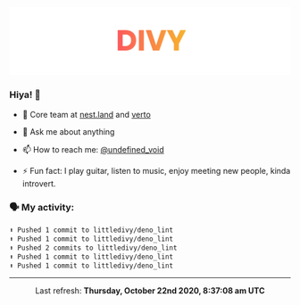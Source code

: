 
![](https://github.com/divy-work/divy-work/raw/master/assets/divy.png)

### Hiya! 👋

- 🔭 Core team at [nest.land](https://github.com/nestdotland/nest.land) and [verto](https://github.com/useverto/verto)

- 💬 Ask me about anything

- 📫 How to reach me: [@undefined_void](https://instagram.com/divy.exe)

- ⚡ Fun fact: I play guitar, listen to music, enjoy meeting new people, kinda introvert.

### 🗣 My activity:

```
⬆️ Pushed 1 commit to littledivy/deno_lint
⬆️ Pushed 1 commit to littledivy/deno_lint
⬆️ Pushed 2 commits to littledivy/deno_lint
⬆️ Pushed 1 commit to littledivy/deno_lint
⬆️ Pushed 1 commit to littledivy/deno_lint
```

------------
<p align="center">Last refresh: <b>Thursday, October 22nd 2020, 8:37:08 am UTC</b></p>

